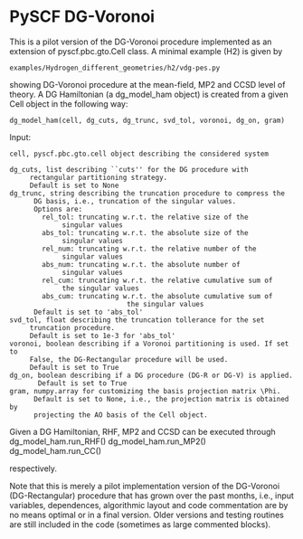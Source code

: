 # PySCF DG-Voronoi

This is a pilot version of the DG-Voronoi procedure implemented as an 
extension of pyscf.pbc.gto.Cell class. A minimal example (H2) is given by

	examples/Hydrogen_different_geometries/h2/vdg-pes.py 

showing DG-Voronoi procedure at the mean-field, MP2 and CCSD level of theory.
A DG Hamiltonian (a dg_model_ham object) is created from a given Cell 
object in the following way:

	dg_model_ham(cell, dg_cuts, dg_trunc, svd_tol, voronoi, dg_on, gram)

Input:

	cell, pyscf.pbc.gto.cell object describing the considered system
	
	dg_cuts, list describing ``cuts'' for the DG procedure with 
		 rectangular partitioning strategy. 
		 Default is set to None
	dg_trunc, string describing the truncation procedure to compress the 
		  DG basis, i.e., truncation of the singular values. 
		  Options are:
		  	rel_tol: truncating w.r.t. the relative size of the 
				 singular values
			abs_tol: truncating w.r.t. the absolute size of the 
				 singular values
			rel_num: truncating w.r.t. the relative number of the 
				 singular values
			abs_num: truncating w.r.t. the absolute number of 
				 singular values
			rel_cum: truncating w.r.t. the relative cumulative sum of 
				 the singular values 
			abs_cum: truncating w.r.t. the absolute cumulative sum of
                                 the singular values
		  Default is set to 'abs_tol'
	svd_tol, float describing the truncation tollerance for the set 
		 truncation procedure.
		 Default is set to 1e-3 for 'abs_tol' 
	voronoi, boolean describing if a Voronoi partitioning is used. If set to 
		 False, the DG-Rectangular procedure will be used. 
		 Default is set to True 
	dg_on, boolean describing if a DG procedure (DG-R or DG-V) is applied.
	       Default is set to True
	gram, numpy.array for customizing the basis projection matrix \Phi.
	      Default is set to None, i.e., the projection matrix is obtained by 
	      projecting the AO basis of the Cell object.

Given a DG Hamiltonian, RHF, MP2 and CCSD can be executed through 
	dg_model_ham.run_RHF()
	dg_model_ham.run_MP2()
	dg_model_ham.run_CC()

respectively. 

Note that this is merely a pilot implementation version of the DG-Voronoi 
(DG-Rectangular) procedure that has grown over the past months, i.e., 
input variables, dependences, algorithmic layout and code commentation are by no 
means optimal or in a final version. Older versions and testing routines are 
still included in the code (sometimes as large commented blocks). 
